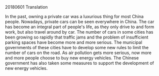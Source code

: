 20180601 Translation

In the past, owning a private car was a luxurious thing for most China people. Nowadays, private cars can be seen everywhere in China.  The car has become an integral part of people's life, as they only drive to and form work, but also travel around by car. The number of cars in some cities has been growing so rapidly that traffic jams and the  problem of insufficient parking spaces have become more  and more serious. The municipal governments of these cities have to develop some new rules to limit the number of cars on the  road. As air pollution gets more serious, now more and more people choose to buy new energy vehicles. The Chinese government has also taken some measures to support the development of new energy vehicles.